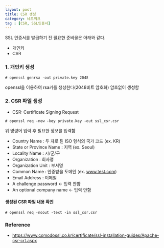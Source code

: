 ```yaml
---
layout: post
title: CSR 생성
category: 네트워크
tag : [CSR, SSL인증서]
---
```


SSL 인증서를 발급하기 전 필요한 준비물은 아래와 같다.
 * 개인키
 * CSR
 

### 1. 개인키 생성
```
# openssl genrsa -out private.key 2048
```
openssl을 이용하여 rsa키를 생성한다(2048비트 암호화)
암호없이 생성함


### 2. CSR 파일 생성
* CSR: Certificate Signing Request
```
# openssl req -new -key private.key -out ssl_csr.csr
```
위 명령어 입력 후 필요한 정보를 입력함

* Country Name : 두 자로 된 ISO 형식의 국가 코드 (ex. KR)
* State or Province Name : 지역 (ex. Seoul)
* Locality Name : 시/군/구
* Organization : 회사명
* Organization Unit : 부서명
* Common Name : 인증받을 도메인 (ex. www.test.com)
* Email Address : 이메일
* A challenge password <- 입력 안함
* An optional company name  <- 입력 안함

#### 생성된 CSR 파일 내용 확인
```
# openssl req -noout -text -in ssl_csr.csr
```


### Reference
* https://www.comodossl.co.kr/certificate/ssl-installation-guides/Apache-csr-crt.aspx

